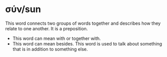 # σύν/sun
This word connects two groups of words together and describes how they relate to one another. It is a preposition.

* This word can mean with or together with. 
* This word can mean besides. This word is used to talk about something that is in addition to something else. 
